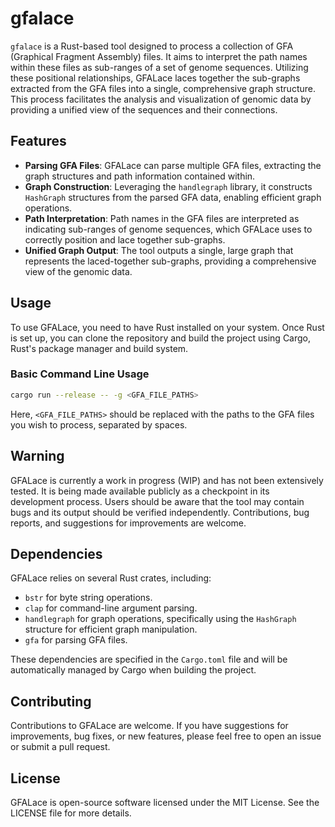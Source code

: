 # gfalace

`gfalace` is a Rust-based tool designed to process a collection of GFA (Graphical Fragment Assembly) files. It aims to interpret the path names within these files as sub-ranges of a set of genome sequences. Utilizing these positional relationships, GFALace laces together the sub-graphs extracted from the GFA files into a single, comprehensive graph structure. This process facilitates the analysis and visualization of genomic data by providing a unified view of the sequences and their connections.

## Features

- **Parsing GFA Files**: GFALace can parse multiple GFA files, extracting the graph structures and path information contained within.
- **Graph Construction**: Leveraging the `handlegraph` library, it constructs `HashGraph` structures from the parsed GFA data, enabling efficient graph operations.
- **Path Interpretation**: Path names in the GFA files are interpreted as indicating sub-ranges of genome sequences, which GFALace uses to correctly position and lace together sub-graphs.
- **Unified Graph Output**: The tool outputs a single, large graph that represents the laced-together sub-graphs, providing a comprehensive view of the genomic data.

## Usage

To use GFALace, you need to have Rust installed on your system. Once Rust is set up, you can clone the repository and build the project using Cargo, Rust's package manager and build system.

### Basic Command Line Usage

```sh
cargo run --release -- -g <GFA_FILE_PATHS>
```

Here, `<GFA_FILE_PATHS>` should be replaced with the paths to the GFA files you wish to process, separated by spaces.

## Warning

GFALace is currently a work in progress (WIP) and has not been extensively tested. It is being made available publicly as a checkpoint in its development process. Users should be aware that the tool may contain bugs and its output should be verified independently. Contributions, bug reports, and suggestions for improvements are welcome.

## Dependencies

GFALace relies on several Rust crates, including:

- `bstr` for byte string operations.
- `clap` for command-line argument parsing.
- `handlegraph` for graph operations, specifically using the `HashGraph` structure for efficient graph manipulation.
- `gfa` for parsing GFA files.

These dependencies are specified in the `Cargo.toml` file and will be automatically managed by Cargo when building the project.

## Contributing

Contributions to GFALace are welcome. If you have suggestions for improvements, bug fixes, or new features, please feel free to open an issue or submit a pull request.

## License

GFALace is open-source software licensed under the MIT License. See the LICENSE file for more details.
